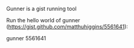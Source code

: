 Gunner is a gist running tool

Run the hello world of gunner (https://gist.github.com/matthuhiggins/5561641):
 
  gunner 5561641